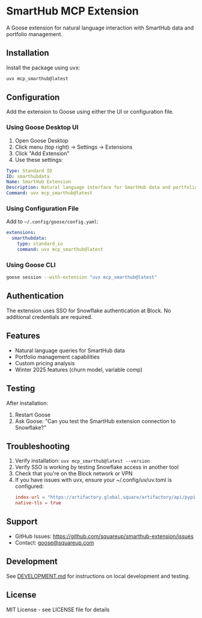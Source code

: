 # SmartHub MCP Extension

A Goose extension for natural language interaction with SmartHub data and portfolio management.

## Installation

Install the package using uvx:

```bash
uvx mcp_smarthub@latest
```

## Configuration

Add the extension to Goose using either the UI or configuration file.

### Using Goose Desktop UI

1. Open Goose Desktop
2. Click menu (top right) → Settings → Extensions
3. Click "Add Extension"
4. Use these settings:

```yaml
Type: Standard IO
ID: smarthubdata
Name: SmartHub Extension
Description: Natural language interface for SmartHub data and portfolio management
Command: uvx mcp_smarthub@latest
```

### Using Configuration File

Add to `~/.config/goose/config.yaml`:

```yaml
extensions:
  smarthubdata:
    type: standard_io
    command: uvx mcp_smarthub@latest
```

### Using Goose CLI

```bash
goose session --with-extension "uvx mcp_smarthub@latest"
```

## Authentication

The extension uses SSO for Snowflake authentication at Block. No additional credentials are required.

## Features

- Natural language queries for SmartHub data
- Portfolio management capabilities
- Custom pricing analysis
- Winter 2025 features (churn model, variable comp)

## Testing

After installation:
1. Restart Goose
2. Ask Goose: "Can you test the SmartHub extension connection to Snowflake?"

## Troubleshooting

1. Verify installation: `uvx mcp_smarthub@latest --version`
2. Verify SSO is working by testing Snowflake access in another tool
3. Check that you're on the Block network or VPN
4. If you have issues with uvx, ensure your ~/.config/uv/uv.toml is configured:
   ```toml
   index-url = "https://artifactory.global.square/artifactory/api/pypi/block-pypi/simple"
   native-tls = true
   ```

## Support

- GitHub Issues: https://github.com/squareup/smarthub-extension/issues
- Contact: goose@squareup.com

## Development

See [DEVELOPMENT.md](DEVELOPMENT.md) for instructions on local development and testing.

## License

MIT License - see LICENSE file for details